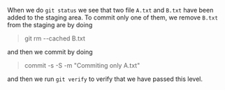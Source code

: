 When we do `git status` we see that two file `A.txt` and `B.txt` have been added to the staging area. 
To commit only one of them, we remove `B.txt` from the staging are by doing 

> git rm --cached B.txt

and then we commit by doing 

> commit -s -S -m "Commiting only A.txt"

and then we run `git verify` to verify that we have passed this level.